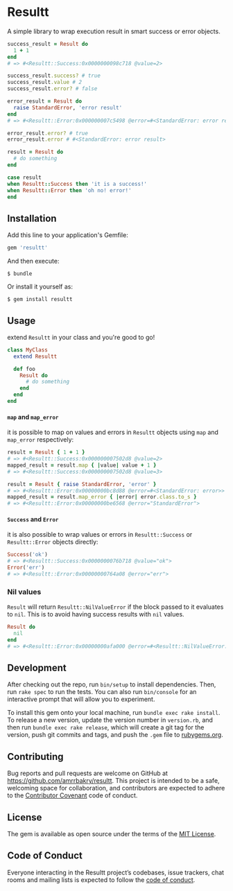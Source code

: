 
# Resultt
A simple library to wrap execution result in smart success or error objects.
```ruby
success_result = Result do
  1 + 1
end
# => #<Resultt::Success:0x0000000098c718 @value=2>

success_result.success? # true
success_result.value # 2
success_result.error? # false

error_result = Result do
  raise StandardError, 'error result'
end
# => #<Resultt::Error:0x000000007c5498 @error=#<StandardError: error result>>

error_result.error? # true
error_result.error # #<StandardError: error result>
```
```ruby
result = Result do
  # do something
end

case result
when Resultt::Success then 'it is a success!'
when Resultt::Error then 'oh no! error!'
end
```

## Installation

Add this line to your application's Gemfile:

```ruby
gem 'resultt'
```

And then execute:

    $ bundle

Or install it yourself as:

    $ gem install resultt

## Usage

extend `Resultt` in your class and you're good to go!
```ruby
class MyClass
  extend Resultt

  def foo
    Result do
      # do something
    end
  end
end
```
#### `map` and `map_error`
it is possible to map on values and errors in `Resultt` objects using `map` and `map_error` respectively:
```ruby
result = Result { 1 + 1 }
# => #<Resultt::Success:0x000000007502d8 @value=2>
mapped_result = result.map { |value| value + 1 }
# => #<Resultt::Success:0x000000007502d8 @value=3>

result = Result { raise StandardError, 'error' }
# => #<Resultt::Error:0x00000000bc8d88 @error=#<StandardError: error>>
mapped_result = result.map_error { |error| error.class.to_s }
# => #<Resultt::Error:0x00000000be6568 @error="StandardError">
```
#### `Success` and `Error`
it is also possible to wrap values or errors in `Resultt::Success` or `Resultt::Error` objects directly:
```ruby
Success('ok')
# => #<Resultt::Success:0x0000000076b718 @value="ok">
Error('err')
# => #<Resultt::Error:0x00000000764a08 @error="err">
```

### Nil values
`Result` will return `Resultt::NilValueError` if the block passed to it evaluates to `nil`. This is to avoid having success results with `nil` values.
```ruby
Result do
  nil
end
# => #<Resultt::Error:0x00000000afa000 @error=#<Resultt::NilValueError: Result returned a nil value>>
```
## Development

After checking out the repo, run `bin/setup` to install dependencies. Then, run `rake spec` to run the tests. You can also run `bin/console` for an interactive prompt that will allow you to experiment.

To install this gem onto your local machine, run `bundle exec rake install`. To release a new version, update the version number in `version.rb`, and then run `bundle exec rake release`, which will create a git tag for the version, push git commits and tags, and push the `.gem` file to [rubygems.org](https://rubygems.org).

## Contributing

Bug reports and pull requests are welcome on GitHub at https://github.com/amrrbakry/resultt. This project is intended to be a safe, welcoming space for collaboration, and contributors are expected to adhere to the [Contributor Covenant](http://contributor-covenant.org) code of conduct.

## License

The gem is available as open source under the terms of the [MIT License](https://opensource.org/licenses/MIT).

## Code of Conduct

Everyone interacting in the Resultt project’s codebases, issue trackers, chat rooms and mailing lists is expected to follow the [code of conduct](https://github.com/amrrbakry/resultt/blob/master/CODE_OF_CONDUCT.md).
